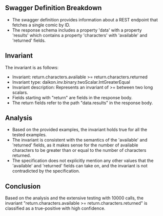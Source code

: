 ## Swagger Definition Breakdown
- The swagger definition provides information about a REST endpoint that fetches a single comic by ID.
- The response schema includes a property 'data' with a property 'results' which contains a property 'characters' with 'available' and 'returned' fields.

## Invariant
The invariant is as follows:
- Invariant: return.characters.available >= return.characters.returned
- Invariant type: daikon.inv.binary.twoScalar.IntGreaterEqual
- Invariant description: Represents an invariant of >= between two long scalars.
- Fields starting with "return" are fields in the response body.
- The return fields refer to the path "data.results" in the response body.

## Analysis
- Based on the provided examples, the invariant holds true for all the tested examples.
- The invariant is consistent with the semantics of the 'available' and 'returned' fields, as it makes sense for the number of available characters to be greater than or equal to the number of characters returned.
- The specification does not explicitly mention any other values that the 'available' and 'returned' fields can take on, and the invariant is not contradicted by the specification.

## Conclusion
Based on the analysis and the extensive testing with 10000 calls, the invariant "return.characters.available >= return.characters.returned" is classified as a true-positive with high confidence.
